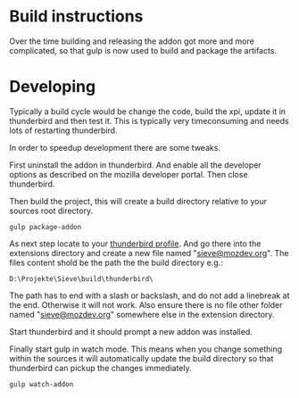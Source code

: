 # Build instructions

Over the time building and releasing the addon got more and more complicated, so that gulp is now used to build and package the artifacts.

# Developing

Typically a build cycle would be change the code, build the xpi, update it in thunderbird and then test it. This is typically very timeconsuming and needs lots of restarting thunderbird.

In order to speedup development there are some tweaks.

First uninstall the addon in thunderbird. And enable all the developer options as described on the mozilla developer portal. Then close thunderbird.

Then build the project, this will create a build directory relative to your sources root directory.

    gulp package-addon

As next step locate to your [thunderbird profile](https://support.mozilla.org/en-US/kb/profiles-where-thunderbird-stores-user-data). And go there into the extensions directory and create a new file named "sieve@mozdev.org". The files content shold be the path the the build directory e.g.:

    D:\Projekte\Sieve\build\thunderbird\

The path has to end with a slash or backslash, and do not add a linebreak at the end. Otherwise it will not work. Also ensure there is no file other folder named "sieve@mozdev.org" somewhere else in the extension directory.

Start thunderbird and it should prompt a new addon was installed.

Finally start gulp in watch mode. This means when you change something within the sources it will automatically update the build directory so that thunderbird can pickup the changes immediately.

    gulp watch-addon